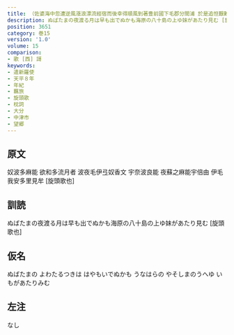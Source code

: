 ```yaml
---
title: （佐婆海中忽遭逆風漲浪漂流經宿而後幸得順風到著豊前國下毛郡分間浦 於是追怛艱難悽惆作八首）
description: ぬばたまの夜渡る月は早も出でぬかも海原の八十島の上ゆ妹があたり見む [旋頭歌也]
position: 3651
category: 巻15
version: '1.0'
volume: 15
comparison:
- 歌 [西] 謌
keywords:
- 遣新羅使
- 天平８年
- 年紀
- 羈旅
- 旋頭歌
- 枕詞
- 大分
- 中津市
- 望郷
---
```


## 原文

奴波多麻能 欲和多流月者 波夜毛伊弖奴香文 宇奈波良能 夜蘇之麻能宇倍由 伊毛我安多里見牟 [旋頭歌也]

## 訓読

ぬばたまの夜渡る月は早も出でぬかも海原の八十島の上ゆ妹があたり見む [旋頭歌也]

## 仮名

ぬばたまの よわたるつきは はやもいでぬかも うなはらの やそしまのうへゆ いもがあたりみむ

## 左注

なし

